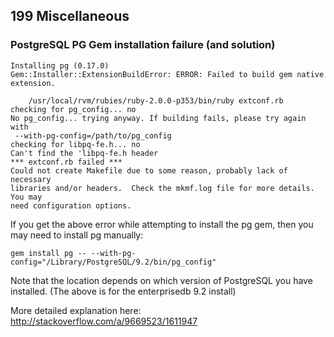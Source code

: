 ## 199 Miscellaneous

### PostgreSQL PG Gem installation failure (and solution)

```
Installing pg (0.17.0)
Gem::Installer::ExtensionBuildError: ERROR: Failed to build gem native extension.

    /usr/local/rvm/rubies/ruby-2.0.0-p353/bin/ruby extconf.rb
checking for pg_config... no
No pg_config... trying anyway. If building fails, please try again with
 --with-pg-config=/path/to/pg_config
checking for libpq-fe.h... no
Can't find the 'libpq-fe.h header
*** extconf.rb failed ***
Could not create Makefile due to some reason, probably lack of necessary
libraries and/or headers.  Check the mkmf.log file for more details.  You may
need configuration options.
```


If you get the above error while attempting to install the pg gem, then you may need to install pg manually:

```
gem install pg -- --with-pg-config="/Library/PostgreSQL/9.2/bin/pg_config"
```

Note that the location depends on which version of PostgreSQL you have installed. (The above is for the enterprisedb 9.2 install)

More detailed explanation here: http://stackoverflow.com/a/9669523/1611947
